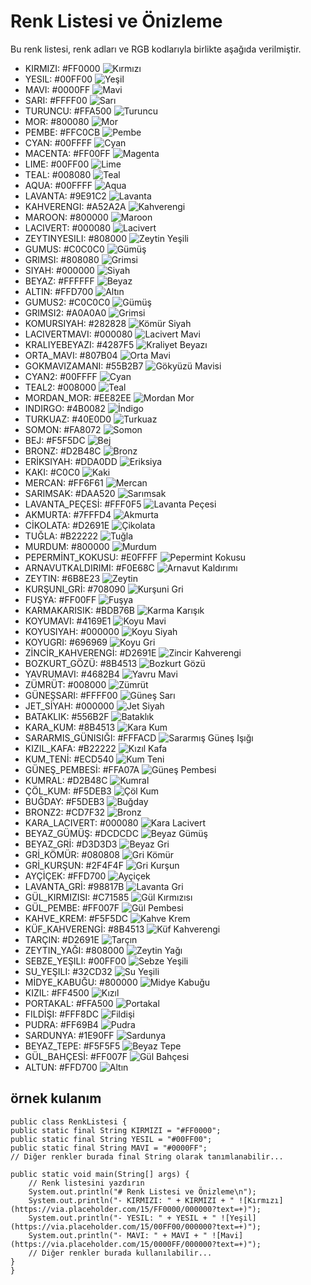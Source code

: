 
# Renk Listesi ve Önizleme

Bu renk listesi, renk adları ve RGB kodlarıyla birlikte aşağıda verilmiştir.

- KIRMIZI: #FF0000 ![Kırmızı](https://via.placeholder.com/15/FF0000/000000?text=+)
- YESIL: #00FF00 ![Yeşil](https://via.placeholder.com/15/00FF00/000000?text=+)
- MAVI: #0000FF ![Mavi](https://via.placeholder.com/15/0000FF/000000?text=+)
- SARI: #FFFF00 ![Sarı](https://via.placeholder.com/15/FFFF00/000000?text=+)
- TURUNCU: #FFA500 ![Turuncu](https://via.placeholder.com/15/FFA500/000000?text=+)
- MOR: #800080 ![Mor](https://via.placeholder.com/15/800080/000000?text=+)
- PEMBE: #FFC0CB ![Pembe](https://via.placeholder.com/15/FFC0CB/000000?text=+)
- CYAN: #00FFFF ![Cyan](https://via.placeholder.com/15/00FFFF/000000?text=+)
- MACENTA: #FF00FF ![Magenta](https://via.placeholder.com/15/FF00FF/000000?text=+)
- LIME: #00FF00 ![Lime](https://via.placeholder.com/15/00FF00/000000?text=+)
- TEAL: #008080 ![Teal](https://via.placeholder.com/15/008080/000000?text=+)
- AQUA: #00FFFF ![Aqua](https://via.placeholder.com/15/00FFFF/000000?text=+)
- LAVANTA: #9E91C2 ![Lavanta](https://via.placeholder.com/15/9E91C2/000000?text=+)
- KAHVERENGI: #A52A2A ![Kahverengi](https://via.placeholder.com/15/A52A2A/000000?text=+)
- MAROON: #800000 ![Maroon](https://via.placeholder.com/15/800000/000000?text=+)
- LACIVERT: #000080 ![Lacivert](https://via.placeholder.com/15/000080/000000?text=+)
- ZEYTINYESILI: #808000 ![Zeytin Yeşili](https://via.placeholder.com/15/808000/000000?text=+)
- GUMUS: #C0C0C0 ![Gümüş](https://via.placeholder.com/15/C0C0C0/000000?text=+)
- GRIMSI: #808080 ![Grimsi](https://via.placeholder.com/15/808080/000000?text=+)
- SIYAH: #000000 ![Siyah](https://via.placeholder.com/15/000000/000000?text=+)
- BEYAZ: #FFFFFF ![Beyaz](https://via.placeholder.com/15/FFFFFF/000000?text=+)
- ALTIN: #FFD700 ![Altın](https://via.placeholder.com/15/FFD700/000000?text=+)
- GUMUS2: #C0C0C0 ![Gümüş](https://via.placeholder.com/15/C0C0C0/000000?text=+)
- GRIMSI2: #A0A0A0 ![Grimsi](https://via.placeholder.com/15/A0A0A0/000000?text=+)
- KOMURSIYAH: #282828 ![Kömür Siyah](https://via.placeholder.com/15/282828/000000?text=+)
- LACIVERTMAVI: #000080 ![Lacivert Mavi](https://via.placeholder.com/15/000080/000000?text=+)
- KRALIYEBEYAZI: #4287F5 ![Kraliyet Beyazı](https://via.placeholder.com/15/4287F5/000000?text=+)
- ORTA_MAVI: #807B04 ![Orta Mavi](https://via.placeholder.com/15/807B04/000000?text=+)
- GOKMAVIZAMANI: #55B2B7 ![Gökyüzü Mavisi](https://via.placeholder.com/15/55B2B7/000000?text=+)
- CYAN2: #00FFFF ![Cyan](https://via.placeholder.com/15/00FFFF/000000?text=+)
- TEAL2: #008000 ![Teal](https://via.placeholder.com/15/008000/000000?text=+)
- MORDAN_MOR: #EE82EE ![Mordan Mor](https://via.placeholder.com/15/EE82EE/000000?text=+)
- INDIRGO: #4B0082 ![İndigo](https://via.placeholder.com/15/4B0082/000000?text=+)
- TURKUAZ: #40E0D0 ![Turkuaz](https://via.placeholder.com/15/40E0D0/000000?text=+)
- SOMON: #FA8072 ![Somon](https://via.placeholder.com/15/FA8072/000000?text=+)
- BEJ: #F5F5DC ![Bej](https://via.placeholder.com/15/F5F5DC/000000?text=+)
- BRONZ: #D2B48C ![Bronz](https://via.placeholder.com/15/D2B48C/000000?text=+)
- ERİKSIYAH: #DDA0DD ![Eriksiya](https://via.placeholder.com/15/DDA0DD/000000?text=+)
- KAKI: #C0C0 ![Kaki](https://via.placeholder.com/15/C0C0/000000?text=+)
- MERCAN: #FF6F61 ![Mercan](https://via.placeholder.com/15/FF6F61/000000?text=+)
- SARIMSAK: #DAA520 ![Sarımsak](https://via.placeholder.com/15/DAA520/000000?text=+)
- LAVANTA_PEÇESİ: #FFF0F5 ![Lavanta Peçesi](https://via.placeholder.com/15/FFF0F5/000000?text=+)
- AKMURTA: #7FFFD4 ![Akmurta](https://via.placeholder.com/15/7FFFD4/000000?text=+)
- CİKOLATA: #D2691E ![Çikolata](https://via.placeholder.com/15/D2691E/000000?text=+)
- TUĞLA: #B22222 ![Tuğla](https://via.placeholder.com/15/B22222/000000?text=+)
- MURDUM: #800000 ![Murdum](https://via.placeholder.com/15/800000/000000?text=+)
- PEPERMİNT_KOKUSU: #E0FFFF ![Pepermint Kokusu](https://via.placeholder.com/15/E0FFFF/000000?text=+)
- ARNAVUTKALDIRIMI: #F0E68C ![Arnavut Kaldırımı](https://via.placeholder.com/15/F0E68C/000000?text=+)
- ZEYTIN: #6B8E23 ![Zeytin](https://via.placeholder.com/15/6B8E23/000000?text=+)
- KURŞUNI_GRİ: #708090 ![Kurşuni Gri](https://via.placeholder.com/15/708090/000000?text=+)
- FUŞYA: #FF00FF ![Fuşya](https://via.placeholder.com/15/FF00FF/000000?text=+)
- KARMAKARISIK: #BDB76B ![Karma Karışık](https://via.placeholder.com/15/BDB76B/000000?text=+)
- KOYUMAVI: #4169E1 ![Koyu Mavi](https://via.placeholder.com/15/4169E1/000000?text=+)
- KOYUSIYAH: #000000 ![Koyu Siyah](https://via.placeholder.com/15/000000/000000?text=+)
- KOYUGRI: #696969 ![Koyu Gri](https://via.placeholder.com/15/696969/000000?text=+)
- ZİNCİR_KAHVERENGİ: #D2691E ![Zincir Kahverengi](https://via.placeholder.com/15/D2691E/000000?text=+)
- BOZKURT_GÖZÜ: #8B4513 ![Bozkurt Gözü](https://via.placeholder.com/15/8B4513/000000?text=+)
- YAVRUMAVI: #4682B4 ![Yavru Mavi](https://via.placeholder.com/15/4682B4/000000?text=+)
- ZÜMRÜT: #008000 ![Zümrüt](https://via.placeholder.com/15/008000/000000?text=+)
- GÜNEŞSARI: #FFFF00 ![Güneş Sarı](https://via.placeholder.com/15/FFFF00/000000?text=+)
- JET_SİYAH: #000000 ![Jet Siyah](https://via.placeholder.com/15/000000/000000?text=+)
- BATAKLIK: #556B2F ![Bataklık](https://via.placeholder.com/15/556B2F/000000?text=+)
- KARA_KUM: #8B4513 ![Kara Kum](https://via.placeholder.com/15/8B4513/000000?text=+)
- SARARMIS_GÜNISIĞI: #FFFACD ![Sararmış Güneş Işığı](https://via.placeholder.com/15/FFFACD/000000?text=+)
- KIZIL_KAFA: #B22222 ![Kızıl Kafa](https://via.placeholder.com/15/B22222/000000?text=+)
- KUM_TENİ: #ECD540 ![Kum Teni](https://via.placeholder.com/15/ECD540/000000?text=+)
- GÜNEŞ_PEMBESİ: #FFA07A ![Güneş Pembesi](https://via.placeholder.com/15/FFA07A/000000?text=+)
- KUMRAL: #D2B48C ![Kumral](https://via.placeholder.com/15/D2B48C/000000?text=+)
- ÇÖL_KUM: #F5DEB3 ![Çöl Kum](https://via.placeholder.com/15/F5DEB3/000000?text=+)
- BUĞDAY: #F5DEB3 ![Buğday](https://via.placeholder.com/15/F5DEB3/000000?text=+)
- BRONZ2: #CD7F32 ![Bronz](https://via.placeholder.com/15/CD7F32/000000?text=+)
- KARA_LACIVERT: #000080 ![Kara Lacivert](https://via.placeholder.com/15/000080/000000?text=+)
- BEYAZ_GÜMÜŞ: #DCDCDC ![Beyaz Gümüş](https://via.placeholder.com/15/DCDCDC/000000?text=+)
- BEYAZ_GRİ: #D3D3D3 ![Beyaz Gri](https://via.placeholder.com/15/D3D3D3/000000?text=+)
- GRİ_KÖMÜR: #080808 ![Gri Kömür](https://via.placeholder.com/15/080808/000000?text=+)
- GRİ_KURŞUN: #2F4F4F ![Gri Kurşun](https://via.placeholder.com/15/2F4F4F/000000?text=+)
- AYÇİÇEK: #FFD700 ![Ayçiçek](https://via.placeholder.com/15/FFD700/000000?text=+)
- LAVANTA_GRİ: #98817B ![Lavanta Gri](https://via.placeholder.com/15/98817B/000000?text=+)
- GÜL_KIRMIZISI: #C71585 ![Gül Kırmızısı](https://via.placeholder.com/15/C71585/000000?text=+)
- GÜL_PEMBE: #FF007F ![Gül Pembesi](https://via.placeholder.com/15/FF007F/000000?text=+)
- KAHVE_KREM: #F5F5DC ![Kahve Krem](https://via.placeholder.com/15/F5F5DC/000000?text=+)
- KÜF_KAHVERENGİ: #8B4513 ![Küf Kahverengi](https://via.placeholder.com/15/8B4513/000000?text=+)
- TARÇIN: #D2691E ![Tarçın](https://via.placeholder.com/15/D2691E/000000?text=+)
- ZEYTIN_YAĞI: #808000 ![Zeytin Yağı](https://via.placeholder.com/15/808000/000000?text=+)
- SEBZE_YEŞILI: #00FF00 ![Sebze Yeşili](https://via.placeholder.com/15/00FF00/000000?text=+)
- SU_YEŞILI: #32CD32 ![Su Yeşili](https://via.placeholder.com/15/32CD32/000000?text=+)
- MİDYE_KABUĞU: #800000 ![Midye Kabuğu](https://via.placeholder.com/15/800000/000000?text=+)
- KIZIL: #FF4500 ![Kızıl](https://via.placeholder.com/15/FF4500/000000?text=+)
- PORTAKAL: #FFA500 ![Portakal](https://via.placeholder.com/15/FFA500/000000?text=+)
- FILDİŞI: #FFF8DC ![Fildişi](https://via.placeholder.com/15/FFF8DC/000000?text=+)
- PUDRA: #FF69B4 ![Pudra](https://via.placeholder.com/15/FF69B4/000000?text=+)
- SARDUNYA: #1E90FF ![Sardunya](https://via.placeholder.com/15/1E90FF/000000?text=+)
- BEYAZ_TEPE: #F5F5F5 ![Beyaz Tepe](https://via.placeholder.com/15/F5F5F5/000000?text=+)
- GÜL_BAHÇESİ: #FF007F ![Gül Bahçesi](https://via.placeholder.com/15/FF007F/000000?text=+)
- ALTUN: #FFD700 ![Altın](https://via.placeholder.com/15/FFD700/000000?text=+)


## örnek kulanım

    public class RenkListesi {
    public static final String KIRMIZI = "#FF0000";
    public static final String YESIL = "#00FF00";
    public static final String MAVI = "#0000FF";
    // Diğer renkler burada final String olarak tanımlanabilir...

    public static void main(String[] args) {
        // Renk listesini yazdırın
        System.out.println("# Renk Listesi ve Önizleme\n");
        System.out.println("- KIRMIZI: " + KIRMIZI + " ![Kırmızı](https://via.placeholder.com/15/FF0000/000000?text=+)");
        System.out.println("- YESIL: " + YESIL + " ![Yeşil](https://via.placeholder.com/15/00FF00/000000?text=+)");
        System.out.println("- MAVI: " + MAVI + " ![Mavi](https://via.placeholder.com/15/0000FF/000000?text=+)");
        // Diğer renkler burada kullanılabilir...
    }
    }
